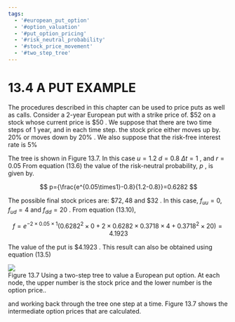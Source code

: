 ```yaml
---
tags:
  - '#european_put_option'
  - '#option_valuation'
  - '#put_option_pricing'
  - '#risk_neutral_probability'
  - '#stock_price_movement'
  - '#two_step_tree'
---
```

# 13.4  A PUT EXAMPLE  

The procedures described in this chapter can be used to price puts as well as calls. Consider a 2-year European put with a strike price of. $\$52$ on a stock whose current price is $\$50$ . We suppose that there are two time steps of 1 year, and in each time step. the stock price either moves up by. $20\%$ or moves down by $20\%$ . We also suppose that the risk-free interest rate is $5\%$  

The tree is shown in Figure 13.7. In this case $u=1.2$ $d=0.8$ $\Delta t=1$ , and $r=0.05$ From equation (13.6) the value of the risk-neutral probability, $p$ , is given by.  

$$
p={\frac{e^{0.05\times1}-0.8}{1.2-0.8}}=0.6282
$$  

The possible final stock prices are: $\$72,48$ and $\$32$ . In this case, $f_{u u}=0,f_{u d}=4$ and $f_{d d}=20$ . From equation (13.10),  

$$
f=e^{-2\times0.05\times1}(0.6282^{2}\times0+2\times0.6282\times0.3718\times4+0.3718^{2}\times20)=4.1923
$$  

The value of the put is $\$4.1923$ . This result can also be obtained using equation (13.5)  

![](eb898378e338b287929079d4aeb12d0e6deeb10a788112230ee53f612b97064a.jpg)  
Figure 13.7 Using a two-step tree to value a European put option. At each node, the upper number is the stock price and the lower number is the option price..  

and working back through the tree one step at a time. Figure 13.7 shows the intermediate option prices that are calculated.  
